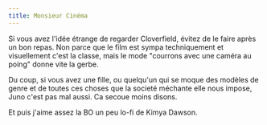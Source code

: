 ```yaml
---
title: Monsieur Cinéma
---
```


Si vous avez l'idée étrange de regarder Cloverfield, évitez de le faire après
un bon repas. Non parce que le film est sympa techniquement et visuellement
c'est la classe, mais le mode "courrons avec une caméra au poing" donne vite
la gerbe.

Du coup, si vous avez une fille, ou quelqu'un qui se moque des modèles de
genre et de toutes ces choses que la societé méchante elle nous impose, Juno
c'est pas mal aussi. Ca secoue moins disons.

Et puis j'aime assez la BO un peu lo-fi de Kimya Dawson.

